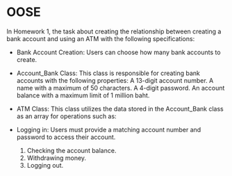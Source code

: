 # OOSE

In Homework 1, the task about creating the relationship between creating a bank account and using an ATM
with the following specifications:

- Bank Account Creation: Users can choose how many bank accounts to create.
- Account_Bank Class: This class is responsible for creating bank accounts with the following properties:
    A 13-digit account number.
    A name with a maximum of 50 characters.
    A 4-digit password.
    An account balance with a maximum limit of 1 million baht.

- ATM Class: This class utilizes the data stored in the Account_Bank class as an array for operations such as:

- Logging in: Users must provide a matching account number and password to access their account.
  1. Checking the account balance.
  2. Withdrawing money.
  3. Logging out.





